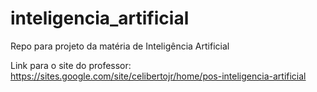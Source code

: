 # inteligencia_artificial
Repo para projeto da matéria de Inteligência Artificial

Link para o site do professor: https://sites.google.com/site/celibertojr/home/pos-inteligencia-artificial
